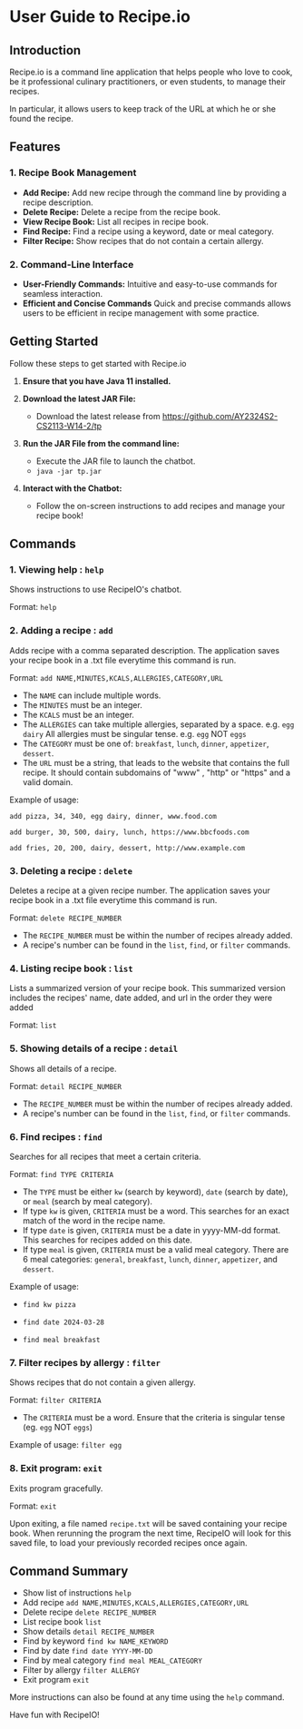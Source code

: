 # User Guide to Recipe.io

## Introduction

Recipe.io is a command line application that helps people who love to cook, be it professional culinary practitioners, 
or even students, to manage their recipes.

In particular, it allows users to keep track of the URL at which he or she found the recipe.

## Features
### 1. Recipe Book Management
- **Add Recipe:** Add new recipe through the command line by providing a recipe description.
- **Delete Recipe:** Delete a recipe from the recipe book.
- **View Recipe Book:** List all recipes in recipe book.
- **Find Recipe:** Find a recipe using a keyword, date or meal category.
- **Filter Recipe:** Show recipes that do not contain a certain allergy.

### 2. Command-Line Interface
- **User-Friendly Commands:** Intuitive and easy-to-use commands for seamless interaction.
- **Efficient and Concise Commands** Quick and precise commands allows users to be efficient 
    in recipe management with some practice.

## Getting Started

Follow these steps to get started with Recipe.io

1. **Ensure that you have Java 11 installed.**

2. **Download the latest JAR File:**
    - Download the latest release from https://github.com/AY2324S2-CS2113-W14-2/tp

3. **Run the JAR File from the command line:**
    - Execute the JAR file to launch the chatbot.
    - `java -jar tp.jar`
   
4. **Interact with the Chatbot:**
    - Follow the on-screen instructions to add recipes and manage your recipe book!

## Commands 

### 1. Viewing help : `help`
Shows instructions to use RecipeIO's chatbot.

Format: `help`

### 2. Adding a recipe : `add`
Adds recipe with a comma separated description. The application saves your recipe book in a .txt file everytime this command is run.

Format: `add NAME,MINUTES,KCALS,ALLERGIES,CATEGORY,URL`

* The `NAME` can include multiple words.
* The `MINUTES` must be an integer.
* The `KCALS` must be an integer.
* The `ALLERGIES` can take multiple allergies, separated by a space. e.g. `egg dairy` All allergies must be singular tense. e.g. `egg` NOT `eggs`
* The `CATEGORY` must be one of: `breakfast`, `lunch`, `dinner`, `appetizer`, `dessert`.
* The `URL` must be a string, that leads to the website that contains the full recipe.
  It should contain subdomains of "www" , "http" or "https" and a valid domain.

Example of usage: 

`add pizza, 34, 340, egg dairy, dinner, www.food.com`

`add burger, 30, 500, dairy, lunch, https://www.bbcfoods.com`

`add fries, 20, 200, dairy, dessert, http://www.example.com`

### 3. Deleting a recipe : `delete`
Deletes a recipe at a given recipe number. The application saves your recipe book in a .txt file everytime this command is run.

Format: `delete RECIPE_NUMBER`

* The `RECIPE_NUMBER` must be within the number of recipes already added.
* A recipe's number can be found in the `list`, `find`, or `filter` commands.


### 4. Listing recipe book : `list`
Lists a summarized version of your recipe book. This summarized version includes the
recipes' name, date added, and url in the order they were added

Format: `list`

### 5. Showing details of a recipe : `detail`
Shows all details of a recipe.

Format: `detail RECIPE_NUMBER`
* The `RECIPE_NUMBER` must be within the number of recipes already added.
* A recipe's number can be found in the `list`, `find`, or `filter` commands.

### 6. Find recipes : `find`
Searches for all recipes that meet a certain criteria.

Format: `find TYPE CRITERIA`
* The `TYPE` must be either `kw` (search by keyword), `date` (search by date), or `meal` (search by meal category).
* If type `kw` is given, `CRITERIA` must be a word. This searches for an exact match of the word in the recipe name.
* If type `date` is given, `CRITERIA` must be a date in yyyy-MM-dd format. This searches for recipes added on this date.
* If type `meal` is given, `CRITERIA` must be a valid meal category. There are 6 meal categories: `general`, `breakfast`, `lunch`, `dinner`, `appetizer`, and `dessert`.

Example of usage:
* `find kw pizza`

* `find date 2024-03-28`

* `find meal breakfast`

### 7. Filter recipes by allergy : `filter`
Shows recipes that do not contain a given allergy. 

Format: `filter CRITERIA`
* The `CRITERIA` must be a word. Ensure that the criteria is singular tense (eg. `egg` NOT `eggs`)

Example of usage:
`filter egg`

### 8. Exit program: `exit`
Exits program gracefully.

Format: `exit`

Upon exiting, a file named `recipe.txt` will be saved containing your recipe book.
When rerunning the program the next time, RecipeIO will look for this saved file, to load your previously recorded 
recipes once again. 

## Command Summary

* Show list of instructions `help`
* Add recipe `add NAME,MINUTES,KCALS,ALLERGIES,CATEGORY,URL`
* Delete recipe `delete RECIPE_NUMBER`
* List recipe book `list`
* Show details `detail RECIPE_NUMBER`
* Find by keyword `find kw NAME_KEYWORD`
* Find by date `find date YYYY-MM-DD`
* Find by meal category `find meal MEAL_CATEGORY`
* Filter by allergy `filter ALLERGY`
* Exit program `exit`

More instructions can also be found at any time using the `help` command.

Have fun with RecipeIO!